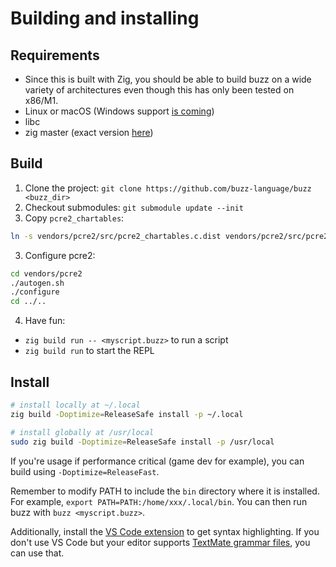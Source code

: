 # Building and installing

## Requirements
- Since this is built with Zig, you should be able to build buzz on a wide variety of architectures even though this has only been tested on x86/M1.
- Linux or macOS (Windows support [is coming](https://github.com/buzz-language/buzz/issues/74))
- libc
- zig master (exact version [here](https://github.com/buzz-language/buzz/blob/main/build.zig#L101))

## Build
1. Clone the project: `git clone https://github.com/buzz-language/buzz <buzz_dir>`
2. Checkout submodules: `git submodule update --init`
3. Copy `pcre2_chartables`:
```bash
ln -s vendors/pcre2/src/pcre2_chartables.c.dist vendors/pcre2/src/pcre2_chartables.c
```
3. Configure pcre2:
```bash
cd vendors/pcre2
./autogen.sh
./configure
cd ../..
```
4. Have fun:
  - `zig build run -- <myscript.buzz>` to run a script
  - `zig build run` to start the REPL

## Install

```bash
# install locally at ~/.local
zig build -Doptimize=ReleaseSafe install -p ~/.local

# install globally at /usr/local
sudo zig build -Doptimize=ReleaseSafe install -p /usr/local
```

If you're usage if performance critical (game dev for example), you can build using `-Doptimize=ReleaseFast`.

Remember to modify PATH to include the `bin` directory where it is installed. For example, `export PATH=PATH:/home/xxx/.local/bin`. You can then run buzz with `buzz <myscript.buzz>`.

Additionally, install the [VS Code extension](https://marketplace.visualstudio.com/items?itemName=giann.buzz) to get syntax highlighting. If you don't use VS Code but your editor supports [TextMate grammar files](https://github.com/buzz-language/code/blob/main/syntaxes/buzz.tmLanguage.json), you can use that.
